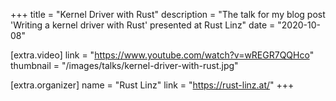 +++
title = "Kernel Driver with Rust"
description = "The talk for my blog post 'Writing a kernel driver with Rust' presented at Rust Linz"
date = "2020-10-08"

[extra.video]
link = "https://www.youtube.com/watch?v=wREGR7QQHco"
thumbnail = "/images/talks/kernel-driver-with-rust.jpg"

[extra.organizer]
name = "Rust Linz"
link = "https://rust-linz.at/"
+++
